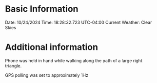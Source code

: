 # Basic Information
Date: 10/24/2024
Time: 18:28:32.723 UTC-04:00
Current Weather: Clear Skies

# Additional information
Phone was held in hand while walking along the path of a large right triangle.

GPS polling was set to approximately 1Hz
